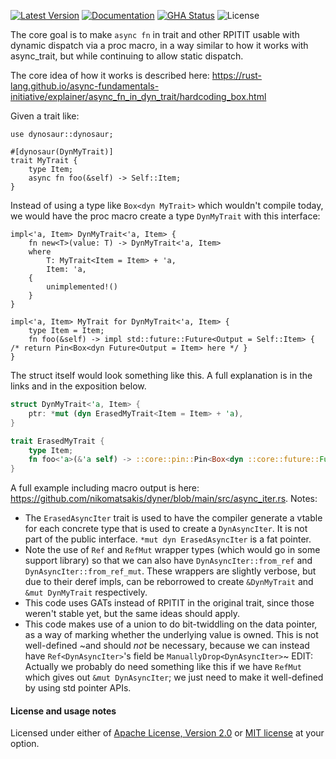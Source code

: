 [![Latest Version]][crates.io] [![Documentation]][docs.rs] [![GHA Status]][GitHub Actions] ![License]

The core goal is to make `async fn` in trait and other RPITIT usable
with dynamic dispatch via a proc macro, in a way similar to how it works
with async_trait, but while continuing to allow static dispatch.

The core idea of how it works is described here:
https://rust-lang.github.io/async-fundamentals-initiative/explainer/async_fn_in_dyn_trait/hardcoding_box.html

Given a trait like:

```rust,ignore
use dynosaur::dynosaur;

#[dynosaur(DynMyTrait)]
trait MyTrait {
    type Item;
    async fn foo(&self) -> Self::Item;
}
```

Instead of using a type like `Box<dyn MyTrait>` which wouldn't compile
today, we would have the proc macro create a type `DynMyTrait` with this
interface:

```rust,ignore
impl<'a, Item> DynMyTrait<'a, Item> {
    fn new<T>(value: T) -> DynMyTrait<'a, Item>
    where
        T: MyTrait<Item = Item> + 'a,
        Item: 'a,
    {
        unimplemented!()
    }
}

impl<'a, Item> MyTrait for DynMyTrait<'a, Item> {
    type Item = Item;
    fn foo(&self) -> impl std::future::Future<Output = Self::Item> { /* return Pin<Box<dyn Future<Output = Item> here */ }
}
```

The struct itself would look something like this. A full explanation is
in the links and in the exposition below.

```rust
struct DynMyTrait<'a, Item> {
    ptr: *mut (dyn ErasedMyTrait<Item = Item> + 'a),
}

trait ErasedMyTrait {
    type Item;
    fn foo<'a>(&'a self) -> ::core::pin::Pin<Box<dyn ::core::future::Future<Output = Self::Item> + 'a>>;
}
```

A full example including macro output is here:
https://github.com/nikomatsakis/dyner/blob/main/src/async_iter.rs.
Notes:

* The `ErasedAsyncIter` trait is used to have the compiler generate a
  vtable for each concrete type that is used to create a `DynAsyncIter`.
  It is not part of the public interface. `*mut dyn ErasedAsyncIter` is
  a fat pointer.
* Note the use of `Ref` and `RefMut` wrapper types (which would go in
  some support library) so that we can also have
  `DynAsyncIter::from_ref` and `DynAsyncIter::from_ref_mut`. These
  wrappers are slightly verbose, but due to their deref impls, can be
  reborrowed to create `&DynMyTrait` and `&mut DynMyTrait` respectively.
* This code uses GATs instead of RPITIT in the original trait, since
  those weren't stable yet, but the same ideas should apply.
* This code makes use of a union to do bit-twiddling on the data
  pointer, as a way of marking whether the underlying value is owned.
  This is not well-defined ~and should _not_ be necessary, because we
  can instead have `Ref<DynAsyncIter>`'s field be
  `ManuallyDrop<DynAsyncIter>`~ EDIT: Actually we probably do need
  something like this if we have `RefMut` which gives out `&mut
  DynAsyncIter`; we just need to make it well-defined by using std
  pointer APIs.

#### License and usage notes

Licensed under either of [Apache License, Version 2.0](LICENSE-APACHE) or
[MIT license](LICENSE-MIT) at your option.

[GitHub Actions]: https://github.com/spastorino/impl-trait-utils/actions
[GHA Status]: https://github.com/spastorino/impl-trait-utils/actions/workflows/rust.yml/badge.svg
[crates.io]: https://crates.io/crates/trait-variant
[Latest Version]: https://img.shields.io/crates/v/dynosaur.svg
[Documentation]: https://img.shields.io/docsrs/dynosaur
[docs.rs]: https://docs.rs/dynosaur
[License]: https://img.shields.io/crates/l/dynosaur.svg

